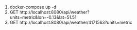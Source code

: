 1. docker-compose up -d
2. GET http://localhost:8080/api/weather?units=metric&lon=-0.13&lat=51.51
3. GET http://localhost:8080/api/weather/4171563?units=metric
